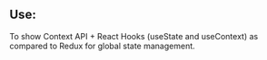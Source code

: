 ## Use:

To show Context API + React Hooks (useState and useContext) as compared to Redux for global state management.
